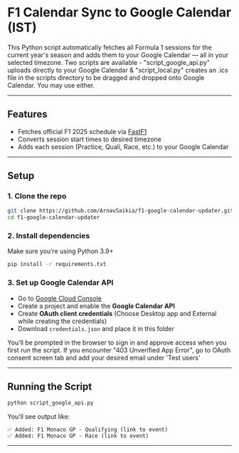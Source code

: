 # F1 Calendar Sync to Google Calendar (IST)

This Python script automatically fetches all Formula 1 sessions for the current year's season and adds them to your Google Calendar — all in your selected timezone. Two scripts are available - "script_google_api.py" uploads directly to your Google Calendar & "script_local.py" creates an .ics file in the scripts directory to be dragged and dropped onto Google Calendar. You may use either.

---

## Features

- Fetches official F1 2025 schedule via [FastF1](https://theoehrly.github.io/Fast-F1/)
- Converts session start times to desired timezone
- Adds each session (Practice, Quali, Race, etc.) to your Google Calendar

---

## Setup

### 1. Clone the repo

```bash
git clone https://github.com/ArnavSaikia/f1-google-calendar-updater.git
cd f1-google-calendar-updater
```

### 2. Install dependencies

Make sure you’re using Python 3.9+

```bash
pip install -r requirements.txt
```

### 3. Set up Google Calendar API

- Go to [Google Cloud Console](https://console.cloud.google.com/)
- Create a project and enable the **Google Calendar API**
- Create **OAuth client credentials** (Choose Desktop app and External while creating the credentials)
- Download `credentials.json` and place it in this folder

You’ll be prompted in the browser to sign in and approve access when you first run the script. If you encounter "403 Unverified App Error", go to OAuth consent screen tab and add your desired email under 'Test users'

---

## Running the Script

```bash
python script_google_api.py
```

You’ll see output like:

```
✅ Added: F1 Monaco GP - Qualifying (link to event)
✅ Added: F1 Monaco GP - Race (link to event)
```

---
